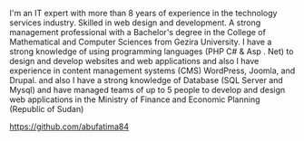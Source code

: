 I'm an IT expert with more than 8 years of experience in the technology services industry. Skilled in web design and development. A strong management professional with a Bachelor's degree in the College of Mathematical and Computer Sciences from Gezira University.
I have a strong knowledge of using programming languages (PHP C# & Asp . Net) to design and develop websites and web applications and also I have experience in content management systems (CMS) WordPress, Joomla, and Drupal. and also I have a strong knowledge of Database (SQL Server and Mysql) and have managed teams of up to 5 people to develop and design web applications in the Ministry of Finance and Economic Planning (Republic of Sudan)

<!---
abufatima84/abufatima84 is a ✨ special ✨ repository because its `README.md` (this file) appears on your GitHub profile.
You can click the Preview link to take a look at your changes.
--->
https://github.com/abufatima84
